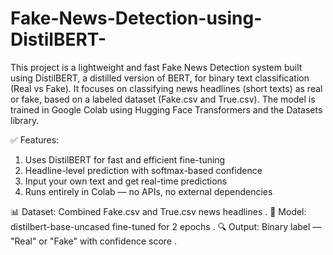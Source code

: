 # Fake-News-Detection-using-DistilBERT-
This project is a lightweight and fast Fake News Detection system built using DistilBERT, a distilled version of BERT, for binary text classification (Real vs Fake).
It focuses on classifying news headlines (short texts) as real or fake, based on a labeled dataset (Fake.csv and True.csv). The model is trained in Google Colab using Hugging Face Transformers and the Datasets library.

✅ Features:
1) Uses DistilBERT for fast and efficient fine-tuning
2) Headline-level prediction with softmax-based confidence
3) Input your own text and get real-time predictions
4) Runs entirely in Colab — no APIs, no external dependencies

📊 Dataset: Combined Fake.csv and True.csv news headlines .
🧠 Model: distilbert-base-uncased fine-tuned for 2 epochs .
🔍 Output: Binary label — "Real" or "Fake" with confidence score .
